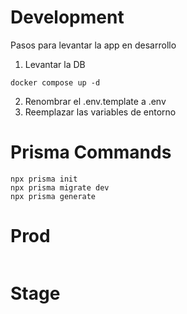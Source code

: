 
# Development
Pasos para levantar la app en desarrollo

1. Levantar la DB

````
docker compose up -d
````
2. Renombrar el .env.template a .env
3. Reemplazar las variables de entorno


# Prisma Commands

````
npx prisma init
npx prisma migrate dev
npx prisma generate
````
# Prod

````

````
# Stage

````

````